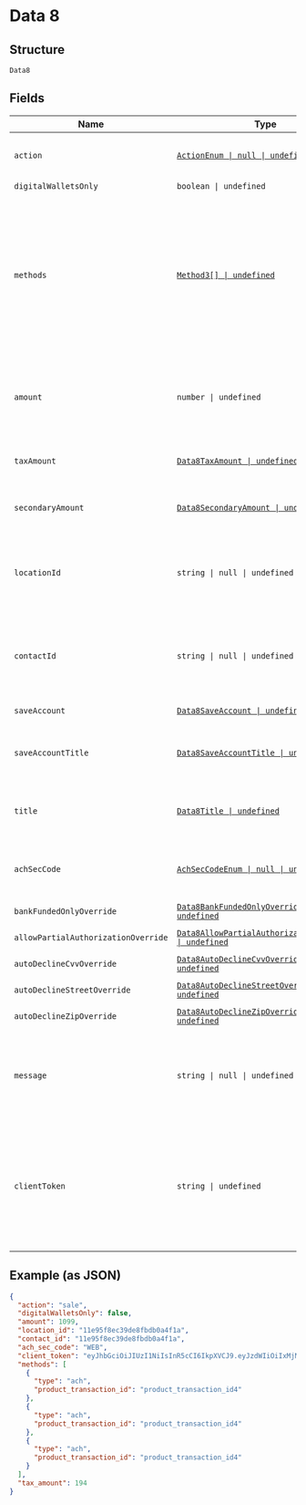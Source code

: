 
# Data 8

## Structure

`Data8`

## Fields

| Name | Type | Tags | Description |
|  --- | --- | --- | --- |
| `action` | [`ActionEnum \| null \| undefined`](../../doc/models/action-enum.md) | Optional | The action to be performed<br>**Default**: `ActionEnum.Sale` |
| `digitalWalletsOnly` | `boolean \| undefined` | Optional | **Default**: `false` |
| `methods` | [`Method3[] \| undefined`](../../doc/models/method-3.md) | Optional | By default the system will try to offer all the availables payment methods from your account. But if you like, you can specify exactly what services you want to use.<br>**Constraints**: *Minimum Items*: `1`, *Unique Items Required* |
| `amount` | `number \| undefined` | Optional | The total amount to be charged. Allowed on the actions: `sale`, `auth-only`, `refund`<br>**Constraints**: `>= 1`, `<= 999999999` |
| `taxAmount` | [`Data8TaxAmount \| undefined`](../../doc/models/containers/data-8-tax-amount.md) | Optional | This is a container for any-of cases.<br>**Constraints**: `>= 1`, `<= 999999999` |
| `secondaryAmount` | [`Data8SecondaryAmount \| undefined`](../../doc/models/containers/data-8-secondary-amount.md) | Optional | This is a container for any-of cases.<br>**Constraints**: `>= 0`, `<= 999999999` |
| `locationId` | `string \| null \| undefined` | Optional | Location ID<br>**Constraints**: *Pattern*: `^(([0-9a-fA-F\-]{24,36})\|(([0-9a-fA-F]{8})-(([0-9a-fA-F]{4}\-){3})([0-9a-fA-F]{12})))$` |
| `contactId` | `string \| null \| undefined` | Optional | Contact ID<br>**Constraints**: *Pattern*: `^(([0-9a-fA-F\-]{24,36})\|(([0-9a-fA-F]{8})-(([0-9a-fA-F]{4}\-){3})([0-9a-fA-F]{12})))$` |
| `saveAccount` | [`Data8SaveAccount \| undefined`](../../doc/models/containers/data-8-save-account.md) | Optional | This is a container for any-of cases. |
| `saveAccountTitle` | [`Data8SaveAccountTitle \| undefined`](../../doc/models/containers/data-8-save-account-title.md) | Optional | This is a container for any-of cases.<br>**Constraints**: *Maximum Length*: `16` |
| `title` | [`Data8Title \| undefined`](../../doc/models/containers/data-8-title.md) | Optional | This is a container for any-of cases.<br>**Constraints**: *Maximum Length*: `16` |
| `achSecCode` | [`AchSecCodeEnum \| null \| undefined`](../../doc/models/ach-sec-code-enum.md) | Optional | SEC code for the transaction if it's an ACH transaction<br>**Default**: `AchSecCodeEnum.WEB` |
| `bankFundedOnlyOverride` | [`Data8BankFundedOnlyOverride \| undefined`](../../doc/models/containers/data-8-bank-funded-only-override.md) | Optional | This is a container for any-of cases. |
| `allowPartialAuthorizationOverride` | [`Data8AllowPartialAuthorizationOverride \| undefined`](../../doc/models/containers/data-8-allow-partial-authorization-override.md) | Optional | This is a container for any-of cases. |
| `autoDeclineCvvOverride` | [`Data8AutoDeclineCvvOverride \| undefined`](../../doc/models/containers/data-8-auto-decline-cvv-override.md) | Optional | This is a container for any-of cases. |
| `autoDeclineStreetOverride` | [`Data8AutoDeclineStreetOverride \| undefined`](../../doc/models/containers/data-8-auto-decline-street-override.md) | Optional | This is a container for any-of cases. |
| `autoDeclineZipOverride` | [`Data8AutoDeclineZipOverride \| undefined`](../../doc/models/containers/data-8-auto-decline-zip-override.md) | Optional | This is a container for any-of cases. |
| `message` | `string \| null \| undefined` | Optional | A custom text message that displays after the payment is processed.<br>**Constraints**: *Maximum Length*: `120` |
| `clientToken` | `string \| undefined` | Optional | A JWT to be used to create the elements.<br><br>> This is a one-time only use token.<br>> Do not store for long term use, it expires after 48 hours. |

## Example (as JSON)

```json
{
  "action": "sale",
  "digitalWalletsOnly": false,
  "amount": 1099,
  "location_id": "11e95f8ec39de8fbdb0a4f1a",
  "contact_id": "11e95f8ec39de8fbdb0a4f1a",
  "ach_sec_code": "WEB",
  "client_token": "eyJhbGciOiJIUzI1NiIsInR5cCI6IkpXVCJ9.eyJzdWIiOiIxMjM0NTY3ODkwIiwibmFtZSI6IkpvaG4gRG9lIiwiaWF0IjoxNTE2MjM5MDIyfQ.SflKxwRJSMeKKF2QT4fwpMeJf36POk6yJV_adQssw5c",
  "methods": [
    {
      "type": "ach",
      "product_transaction_id": "product_transaction_id4"
    },
    {
      "type": "ach",
      "product_transaction_id": "product_transaction_id4"
    },
    {
      "type": "ach",
      "product_transaction_id": "product_transaction_id4"
    }
  ],
  "tax_amount": 194
}
```

